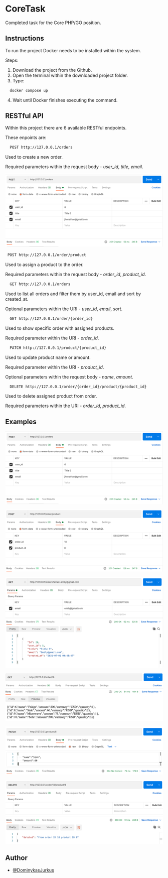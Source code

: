 
# CoreTask

Completed task for the Core PHP/GO position.


## Instructions

To run the project Docker needs to be installed within the system.

Steps:

1. Download the project from the Github.
2. Open the terminal within the downloaded project folder.
3. Type:

```bash 
  docker compose up
```
4. Wait until Docker finishes executing the command.

## RESTful API

Within this project there are 6 available RESTful endpoints.

These enpoints are:
```bash 
  POST http://127.0.0.1/orders 
```
Used to create a new order.

Required parameters within the request body - *user_id*, *title*, *email*.

![API call](https://github.com/DominykasJurkus/CoreTask/blob/master/Examples/CreateOrder.png?raw=true)

```bash 
 POST http://127.0.0.1/order/product 
``` 
Used to assign a product to the order.

Required parameters within the request body - *order_id*, *product_id*.

```bash 
  GET http://127.0.0.1/orders 
```
Used to list all orders and filter them by user_id, email and sort by created_at.

Optional parameters within the URI - *user_id*, *email*, *sort*.

```bash 
  GET http://127.0.0.1/order/{order_id}
```

Used to show specific order with assigned products.

Required parameter within the URI - *order_id*.

```bash 
  PATCH http://127.0.0.1/product/{product_id}
```

Used to update product name or amount.

Required parameter within the URI - *product_id*.

Optional parameters within the request body - *name*, *amount*.

```bash 
  DELETE http://127.0.0.1/order/{order_id}/product/{product_id}
```

Used to delete assigned product from order.

Required parameters within the URI - *order_id*, *product_id*.


## Examples

![API call](https://github.com/DominykasJurkus/CoreTask/blob/master/Examples/CreateOrder.png?raw=true)

![API call](https://github.com/DominykasJurkus/CoreTask/blob/master/Examples/AssignProduct.png?raw=true)

![API call](https://github.com/DominykasJurkus/CoreTask/blob/master/Examples/GetOrder.png?raw=true)

![API call](https://github.com/DominykasJurkus/CoreTask/blob/master/Examples/GetProductsFromOrder.png?raw=true)

![API call](https://github.com/DominykasJurkus/CoreTask/blob/master/Examples/UpdateProduct.png?raw=true)

![API call](https://github.com/DominykasJurkus/CoreTask/blob/master/Examples/DeleteProductFromOrder.png?raw=true)



  
## Author

- [@DominykasJurkus](https://www.github.com/DominykasJurkus)

  
